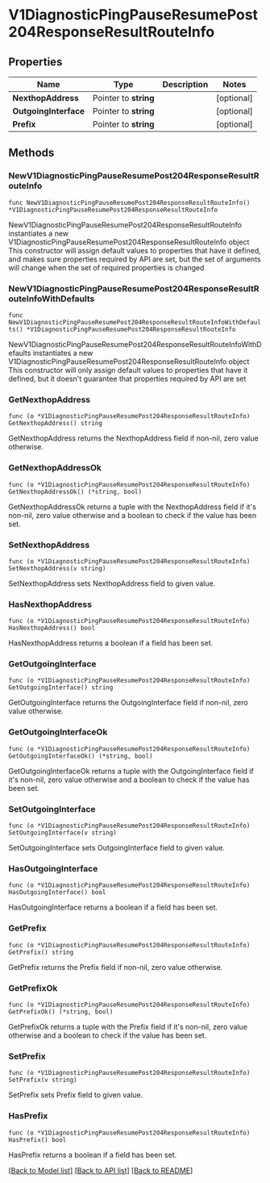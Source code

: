# V1DiagnosticPingPauseResumePost204ResponseResultRouteInfo

## Properties

Name | Type | Description | Notes
------------ | ------------- | ------------- | -------------
**NexthopAddress** | Pointer to **string** |  | [optional] 
**OutgoingInterface** | Pointer to **string** |  | [optional] 
**Prefix** | Pointer to **string** |  | [optional] 

## Methods

### NewV1DiagnosticPingPauseResumePost204ResponseResultRouteInfo

`func NewV1DiagnosticPingPauseResumePost204ResponseResultRouteInfo() *V1DiagnosticPingPauseResumePost204ResponseResultRouteInfo`

NewV1DiagnosticPingPauseResumePost204ResponseResultRouteInfo instantiates a new V1DiagnosticPingPauseResumePost204ResponseResultRouteInfo object
This constructor will assign default values to properties that have it defined,
and makes sure properties required by API are set, but the set of arguments
will change when the set of required properties is changed

### NewV1DiagnosticPingPauseResumePost204ResponseResultRouteInfoWithDefaults

`func NewV1DiagnosticPingPauseResumePost204ResponseResultRouteInfoWithDefaults() *V1DiagnosticPingPauseResumePost204ResponseResultRouteInfo`

NewV1DiagnosticPingPauseResumePost204ResponseResultRouteInfoWithDefaults instantiates a new V1DiagnosticPingPauseResumePost204ResponseResultRouteInfo object
This constructor will only assign default values to properties that have it defined,
but it doesn't guarantee that properties required by API are set

### GetNexthopAddress

`func (o *V1DiagnosticPingPauseResumePost204ResponseResultRouteInfo) GetNexthopAddress() string`

GetNexthopAddress returns the NexthopAddress field if non-nil, zero value otherwise.

### GetNexthopAddressOk

`func (o *V1DiagnosticPingPauseResumePost204ResponseResultRouteInfo) GetNexthopAddressOk() (*string, bool)`

GetNexthopAddressOk returns a tuple with the NexthopAddress field if it's non-nil, zero value otherwise
and a boolean to check if the value has been set.

### SetNexthopAddress

`func (o *V1DiagnosticPingPauseResumePost204ResponseResultRouteInfo) SetNexthopAddress(v string)`

SetNexthopAddress sets NexthopAddress field to given value.

### HasNexthopAddress

`func (o *V1DiagnosticPingPauseResumePost204ResponseResultRouteInfo) HasNexthopAddress() bool`

HasNexthopAddress returns a boolean if a field has been set.

### GetOutgoingInterface

`func (o *V1DiagnosticPingPauseResumePost204ResponseResultRouteInfo) GetOutgoingInterface() string`

GetOutgoingInterface returns the OutgoingInterface field if non-nil, zero value otherwise.

### GetOutgoingInterfaceOk

`func (o *V1DiagnosticPingPauseResumePost204ResponseResultRouteInfo) GetOutgoingInterfaceOk() (*string, bool)`

GetOutgoingInterfaceOk returns a tuple with the OutgoingInterface field if it's non-nil, zero value otherwise
and a boolean to check if the value has been set.

### SetOutgoingInterface

`func (o *V1DiagnosticPingPauseResumePost204ResponseResultRouteInfo) SetOutgoingInterface(v string)`

SetOutgoingInterface sets OutgoingInterface field to given value.

### HasOutgoingInterface

`func (o *V1DiagnosticPingPauseResumePost204ResponseResultRouteInfo) HasOutgoingInterface() bool`

HasOutgoingInterface returns a boolean if a field has been set.

### GetPrefix

`func (o *V1DiagnosticPingPauseResumePost204ResponseResultRouteInfo) GetPrefix() string`

GetPrefix returns the Prefix field if non-nil, zero value otherwise.

### GetPrefixOk

`func (o *V1DiagnosticPingPauseResumePost204ResponseResultRouteInfo) GetPrefixOk() (*string, bool)`

GetPrefixOk returns a tuple with the Prefix field if it's non-nil, zero value otherwise
and a boolean to check if the value has been set.

### SetPrefix

`func (o *V1DiagnosticPingPauseResumePost204ResponseResultRouteInfo) SetPrefix(v string)`

SetPrefix sets Prefix field to given value.

### HasPrefix

`func (o *V1DiagnosticPingPauseResumePost204ResponseResultRouteInfo) HasPrefix() bool`

HasPrefix returns a boolean if a field has been set.


[[Back to Model list]](../README.md#documentation-for-models) [[Back to API list]](../README.md#documentation-for-api-endpoints) [[Back to README]](../README.md)


